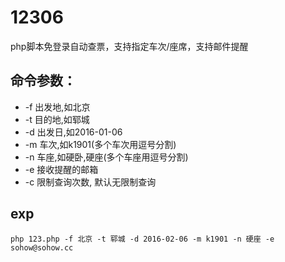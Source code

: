 # 12306
php脚本免登录自动查票，支持指定车次/座席，支持邮件提醒

## 命令参数：
* -f	出发地,如北京 
* -t	目的地,如郓城 
* -d	出发日,如2016-01-06 
* -m	车次,如k1901(多个车次用逗号分割) 
* -n	车座,如硬卧,硬座(多个车座用逗号分割) 
* -e	接收提醒的邮箱
* -c	限制查询次数, 默认无限制查询

## exp
``` shell
php 123.php -f 北京 -t 郓城 -d 2016-02-06 -m k1901 -n 硬座 -e sohow@sohow.cc
```


